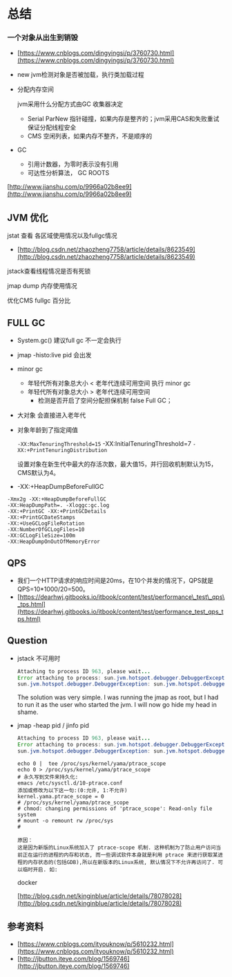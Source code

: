 # 总结

### 一个对象从出生到销毁

* [https://www.cnblogs.com/dingyingsi/p/3760730.html](https://www.cnblogs.com/dingyingsi/p/3760730.html)
* new jvm检测对象是否被加载，执行类加载过程
* 分配内存空间

  jvm采用什么分配方式由GC 收集器决定

  * Serial ParNew 指针碰撞，如果内存是整齐的；jvm采用CAS和失败重试保证分配线程安全
  * CMS              空闲列表，如果内存不整齐，不是顺序的

* GC

  * 引用计数器，为零时表示没有引用
  * 可达性分析算法， GC ROOTS

[http://www.jianshu.com/p/9966a02b8ee9](http://www.jianshu.com/p/9966a02b8ee9)

## JVM 优化

jstat 查看 各区域使用情况以及fullgc情况

* [http://blog.csdn.net/zhaozheng7758/article/details/8623549](http://blog.csdn.net/zhaozheng7758/article/details/8623549)

jstack查看线程情况是否有死锁

jmap dump 内存使用情况

优化CMS fullgc 百分比

## FULL GC

* System.gc\(\) 建议full gc 不一定会执行
* jmap -histo:live pid 会出发
* minor gc
  * 年轻代所有对象总大小 &lt; 老年代连续可用空间  执行 minor gc
  * 年轻代所有对象总大小 &gt; 老年代连续可用空间  
    * 检测是否开启了空间分配担保机制  false Full GC；
* 大对象 会直接进入老年代
* 对象年龄到了指定阈值

  `-XX:MaxTenuringThreshold=15` -XX:InitialTenuringThreshold=7 `-XX:+PrintTenuringDistribution`

  设置对象在新生代中最大的存活次数，最大值15，并行回收机制默认为15，CMS默认为4。

* -XX:+HeapDumpBeforeFullGC

```text
-Xmx2g -XX:+HeapDumpBeforeFullGC  
-XX:HeapDumpPath=. -Xloggc:gc.log 
-XX:+PrintGC -XX:+PrintGCDetails 
-XX:+PrintGCDateStamps 
-XX:+UseGCLogFileRotation 
-XX:NumberOfGCLogFiles=10 
-XX:GCLogFileSize=100m 
-XX:HeapDumpOnOutOfMemoryError
```

## QPS

* 我们一个HTTP请求的响应时间是20ms，在10个并发的情况下，QPS就是 QPS=10\*1000/20=500。
* [https://dearhwj.gitbooks.io/itbook/content/test/performance\_test\_qps\_tps.html](https://dearhwj.gitbooks.io/itbook/content/test/performance_test_qps_tps.html)

## Question

* jstack 不可用时

  ```java
  Attaching to process ID 963, please wait...
  Error attaching to process: sun.jvm.hotspot.debugger.DebuggerException: cannot open binary file
  sun.jvm.hotspot.debugger.DebuggerException: sun.jvm.hotspot.debugger.DebuggerException: cannot open binary file
  ```

  The solution was very simple. I was running the jmap as root, but I had to run it as the user who started the jvm. I will now go hide my head in shame.

* jmap -heap pid / jinfo pid

  ```java
  Attaching to process ID 963, please wait...
  Error attaching to process: sun.jvm.hotspot.debugger.DebuggerException: Can't attach to the process: ptrace(PTRACE_ATTACH, ..) failed for 963: Operation not permitted
  sun.jvm.hotspot.debugger.DebuggerException: sun.jvm.hotspot.debugger.DebuggerException: Can't attach to the process: ptrace(PTRACE_ATTACH, ..) failed for 963: Operation not permitted
  ```

  ```text
  echo 0 |  tee /proc/sys/kernel/yama/ptrace_scope
  echo 0 > /proc/sys/kernel/yama/ptrace_scope
  # 永久写到文件来持久化:
  emacs /etc/sysctl.d/10-ptrace.conf
  添加或修改为以下这一句:(0:允许, 1:不允许)
  kernel.yama.ptrace_scope = 0
  # /proc/sys/kernel/yama/ptrace_scope 
  # chmod: changing permissions of 'ptrace_scope': Read-only file system
  # mount -o remount rw /proc/sys
  #
  ```

  ```text
  原因：
  这是因为新版的Linux系统加入了 ptrace-scope 机制. 这种机制为了防止用户访问当前正在运行的进程的内存和状态, 而一些调试软件本身就是利用 ptrace 来进行获取某进程的内存状态的(包括GDB),所以在新版本的Linux系统, 默认情况下不允许再访问了. 可以临时开启. 如:
  ```

  docker

  [http://blog.csdn.net/kinginblue/article/details/78078028](http://blog.csdn.net/kinginblue/article/details/78078028)

## 参考资料

* [https://www.cnblogs.com/ityouknow/p/5610232.html](https://www.cnblogs.com/ityouknow/p/5610232.html)
* [http://jbutton.iteye.com/blog/1569746](http://jbutton.iteye.com/blog/1569746)



